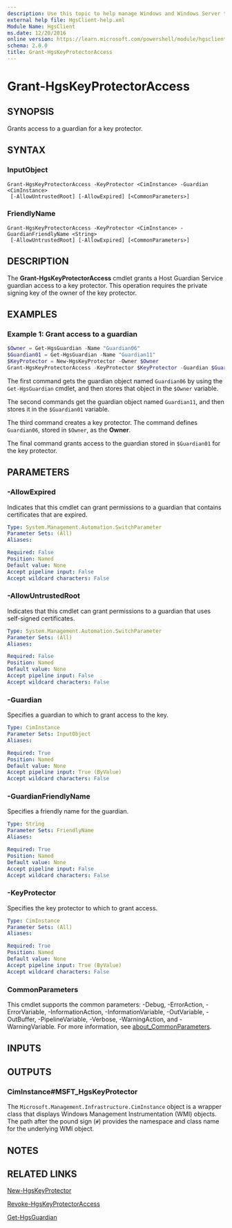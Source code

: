```yaml
---
description: Use this topic to help manage Windows and Windows Server technologies with Windows PowerShell.
external help file: HgsClient-help.xml
Module Name: HgsClient
ms.date: 12/20/2016
online version: https://learn.microsoft.com/powershell/module/hgsclient/grant-hgskeyprotectoraccess?view=windowsserver2022-ps&wt.mc_id=ps-gethelp
schema: 2.0.0
title: Grant-HgsKeyProtectorAccess
---
```


# Grant-HgsKeyProtectorAccess

## SYNOPSIS
Grants access to a guardian for a key protector.

## SYNTAX

### InputObject

```
Grant-HgsKeyProtectorAccess -KeyProtector <CimInstance> -Guardian <CimInstance>
 [-AllowUntrustedRoot] [-AllowExpired] [<CommonParameters>]
```

### FriendlyName
```
Grant-HgsKeyProtectorAccess -KeyProtector <CimInstance> -GuardianFriendlyName <String>
 [-AllowUntrustedRoot] [-AllowExpired] [<CommonParameters>]
```

## DESCRIPTION

The **Grant-HgsKeyProtectorAccess** cmdlet grants a Host Guardian Service guardian access to a key protector.
This operation requires the private signing key of the owner of the key protector.

## EXAMPLES

### Example 1: Grant access to a guardian

```powershell
$Owner = Get-HgsGuardian -Name "Guardian06"
$Guardian01 = Get-HgsGuardian -Name "Guardian11"
$KeyProtector = New-HgsKeyProtector -Owner $Owner
Grant-HgsKeyProtectorAccess -KeyProtector $KeyProtector -Guardian $Guardian01
```

The first command gets the guardian object named `Guardian06` by using the `Get-HgsGuardian` cmdlet,
and then stores that object in the `$Owner` variable.

The second commands get the guardian object named `Guardian11`, and then stores it in the `$Guardian01` variable.

The third command creates a key protector.
The command defines `Guardian06`, stored in `$Owner`, as the **Owner**.

The final command grants access to the guardian stored in `$Guardian01` for the key protector.

## PARAMETERS

### -AllowExpired

Indicates that this cmdlet can grant permissions to a guardian that contains certificates that are expired.

```yaml
Type: System.Management.Automation.SwitchParameter
Parameter Sets: (All)
Aliases:

Required: False
Position: Named
Default value: None
Accept pipeline input: False
Accept wildcard characters: False
```

### -AllowUntrustedRoot

Indicates that this cmdlet can grant permissions to a guardian that uses self-signed certificates.

```yaml
Type: System.Management.Automation.SwitchParameter
Parameter Sets: (All)
Aliases:

Required: False
Position: Named
Default value: None
Accept pipeline input: False
Accept wildcard characters: False
```

### -Guardian

Specifies a guardian to which to grant access to the key.

```yaml
Type: CimInstance
Parameter Sets: InputObject
Aliases:

Required: True
Position: Named
Default value: None
Accept pipeline input: True (ByValue)
Accept wildcard characters: False
```

### -GuardianFriendlyName

Specifies a friendly name for the guardian.

```yaml
Type: String
Parameter Sets: FriendlyName
Aliases:

Required: True
Position: Named
Default value: None
Accept pipeline input: False
Accept wildcard characters: False
```

### -KeyProtector

Specifies the key protector to which to grant access.

```yaml
Type: CimInstance
Parameter Sets: (All)
Aliases:

Required: True
Position: Named
Default value: None
Accept pipeline input: True (ByValue)
Accept wildcard characters: False
```

### CommonParameters

This cmdlet supports the common parameters: -Debug, -ErrorAction, -ErrorVariable, -InformationAction, -InformationVariable, -OutVariable, -OutBuffer, -PipelineVariable, -Verbose, -WarningAction, and -WarningVariable. For more information, see [about_CommonParameters](http://go.microsoft.com/fwlink/?LinkID=113216).

## INPUTS

## OUTPUTS

### CimInstance#MSFT_HgsKeyProtector

The `Microsoft.Management.Infrastructure.CimInstance` object is a wrapper class that displays
Windows Management Instrumentation (WMI) objects. The path after the pound sign (`#`) provides the
namespace and class name for the underlying WMI object.

## NOTES

## RELATED LINKS

[New-HgsKeyProtector](./New-HgsKeyProtector.md)

[Revoke-HgsKeyProtectorAccess](./Revoke-HgsKeyProtectorAccess.md)

[Get-HgsGuardian](./Get-HgsGuardian.md)
